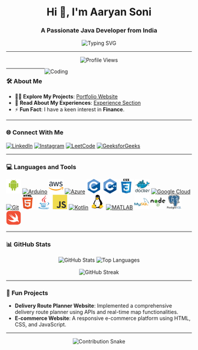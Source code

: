 <h1 align="center">Hi 👋, I'm Aaryan Soni</h1>
<h3 align="center">A Passionate Java Developer from India</h3>

<p align="center">
  <img src="https://readme-typing-svg.demolab.com?font=Fira+Code&size=24&pause=1000&color=0078D7&center=true&width=500&lines=Java+Enthusiast+%7C+Web+Developer;Love+to+Explore+and+Learn+New+Technologies;Welcome+to+my+GitHub+Universe!" alt="Typing SVG">
</p>

---

<p align="center">
  <img src="https://komarev.com/ghpvc/?username=aaryann20&label=Profile%20Views&color=0e75b6&style=flat" alt="Profile Views" />
</p>

<img align="right" alt="Coding" width="400" src="https://final-fortfolio-website.vercel.app/about-pic.png" />

---

### 🛠 **About Me**
- 👨‍💻 **Explore My Projects**: [Portfolio Website](https://final-fortfolio-website.vercel.app/#experience)  
- 📄 **Read About My Experiences**: [Experience Section](https://final-fortfolio-website.vercel.app/#experience)  
- ⚡ **Fun Fact**: I have a keen interest in **Finance**.

---

### 🌐 **Connect With Me**
<p align="left">
  <a href="https://linkedin.com/in/aaryan-soni" target="_blank"><img align="center" src="https://raw.githubusercontent.com/rahuldkjain/github-profile-readme-generator/master/src/images/icons/Social/linked-in-alt.svg" alt="LinkedIn" height="40" width="40" /></a>
  <a href="https://instagram.com/aaryannn20" target="_blank"><img align="center" src="https://raw.githubusercontent.com/rahuldkjain/github-profile-readme-generator/master/src/images/icons/Social/instagram.svg" alt="Instagram" height="40" width="40" /></a>
  <a href="https://www.leetcode.com/soniaaryan2020" target="_blank"><img align="center" src="https://raw.githubusercontent.com/rahuldkjain/github-profile-readme-generator/master/src/images/icons/Social/leet-code.svg" alt="LeetCode" height="40" width="40" /></a>
  <a href="https://auth.geeksforgeeks.org/user/soniaaryxiq7" target="_blank"><img align="center" src="https://raw.githubusercontent.com/rahuldkjain/github-profile-readme-generator/master/src/images/icons/Social/geeks-for-geeks.svg" alt="GeeksforGeeks" height="40" width="40" /></a>
</p>

---

### 💻 **Languages and Tools**
<p align="left"> 
  <a href="https://developer.android.com" target="_blank"><img src="https://raw.githubusercontent.com/devicons/devicon/master/icons/android/android-original-wordmark.svg" alt="Android" width="40" height="40"/></a>
  <a href="https://www.arduino.cc/" target="_blank"><img src="https://cdn.worldvectorlogo.com/logos/arduino-1.svg" alt="Arduino" width="40" height="40"/></a>
  <a href="https://aws.amazon.com" target="_blank"><img src="https://raw.githubusercontent.com/devicons/devicon/master/icons/amazonwebservices/amazonwebservices-original-wordmark.svg" alt="AWS" width="40" height="40"/></a>
  <a href="https://azure.microsoft.com/en-in/" target="_blank"><img src="https://www.vectorlogo.zone/logos/microsoft_azure/microsoft_azure-icon.svg" alt="Azure" width="40" height="40"/></a>
  <a href="https://www.cprogramming.com/" target="_blank"><img src="https://raw.githubusercontent.com/devicons/devicon/master/icons/c/c-original.svg" alt="C" width="40" height="40"/></a>
  <a href="https://www.w3schools.com/cpp/" target="_blank"><img src="https://raw.githubusercontent.com/devicons/devicon/master/icons/cplusplus/cplusplus-original.svg" alt="C++" width="40" height="40"/></a>
  <a href="https://www.w3schools.com/css/" target="_blank"><img src="https://raw.githubusercontent.com/devicons/devicon/master/icons/css3/css3-original-wordmark.svg" alt="CSS3" width="40" height="40"/></a>
  <a href="https://www.docker.com/" target="_blank"><img src="https://raw.githubusercontent.com/devicons/devicon/master/icons/docker/docker-original-wordmark.svg" alt="Docker" width="40" height="40"/></a>
  <a href="https://cloud.google.com" target="_blank"><img src="https://www.vectorlogo.zone/logos/google_cloud/google_cloud-icon.svg" alt="Google Cloud" width="40" height="40"/></a>
  <a href="https://git-scm.com/" target="_blank"><img src="https://www.vectorlogo.zone/logos/git-scm/git-scm-icon.svg" alt="Git" width="40" height="40"/></a>
  <a href="https://www.w3.org/html/" target="_blank"><img src="https://raw.githubusercontent.com/devicons/devicon/master/icons/html5/html5-original-wordmark.svg" alt="HTML5" width="40" height="40"/></a>
  <a href="https://www.java.com" target="_blank"><img src="https://raw.githubusercontent.com/devicons/devicon/master/icons/java/java-original.svg" alt="Java" width="40" height="40"/></a>
  <a href="https://developer.mozilla.org/en-US/docs/Web/JavaScript" target="_blank"><img src="https://raw.githubusercontent.com/devicons/devicon/master/icons/javascript/javascript-original.svg" alt="JavaScript" width="40" height="40"/></a>
  <a href="https://kotlinlang.org" target="_blank"><img src="https://www.vectorlogo.zone/logos/kotlinlang/kotlinlang-icon.svg" alt="Kotlin" width="40" height="40"/></a>
  <a href="https://www.linux.org/" target="_blank"><img src="https://raw.githubusercontent.com/devicons/devicon/master/icons/linux/linux-original.svg" alt="Linux" width="40" height="40"/></a>
  <a href="https://www.mathworks.com/" target="_blank"><img src="https://upload.wikimedia.org/wikipedia/commons/2/21/Matlab_Logo.png" alt="MATLAB" width="40" height="40"/></a>
  <a href="https://www.mysql.com/" target="_blank"><img src="https://raw.githubusercontent.com/devicons/devicon/master/icons/mysql/mysql-original-wordmark.svg" alt="MySQL" width="40" height="40"/></a>
  <a href="https://nodejs.org" target="_blank"><img src="https://raw.githubusercontent.com/devicons/devicon/master/icons/nodejs/nodejs-original-wordmark.svg" alt="Node.js" width="40" height="40"/></a>
  <a href="https://www.postgresql.org" target="_blank"><img src="https://raw.githubusercontent.com/devicons/devicon/master/icons/postgresql/postgresql-original-wordmark.svg" alt="PostgreSQL" width="40" height="40"/></a>
  <a href="https://developer.apple.com/swift/" target="_blank"><img src="https://raw.githubusercontent.com/devicons/devicon/master/icons/swift/swift-original.svg" alt="Swift" width="40" height="40"/></a>
</p>

---

### 📊 **GitHub Stats**
<p align="center">
  <img align="center" src="https://github-readme-stats.vercel.app/api?username=aaryann20&show_icons=true&locale=en" alt="GitHub Stats" />
  <img align="center" src="https://github-readme-stats.vercel.app/api/top-langs?username=aaryann20&show_icons=true&locale=en&layout=compact" alt="Top Languages" />
</p>
<p align="center">
  <img align="center" src="https://github-readme-streak-stats.herokuapp.com/?user=aaryann20" alt="GitHub Streak" />
</p>

---

### 🎯 **Fun Projects**
- **Delivery Route Planner Website**: Implemented a comprehensive delivery route planner using APIs and real-time map functionalities. 
- **E-commerce Website**: A responsive e-commerce platform using HTML, CSS, and JavaScript.

---

<p align="center">
  <img src="https://raw.githubusercontent.com/aaryann20/aaryann20/output/github-contribution-grid-snake.svg" alt="Contribution Snake">
</p>
